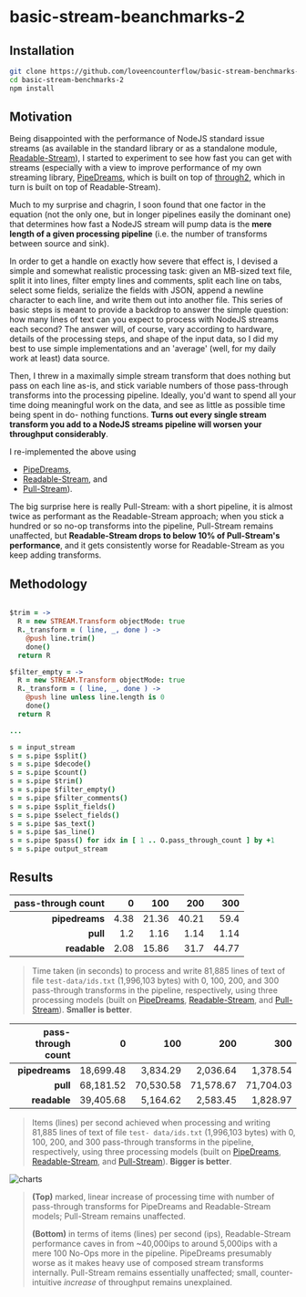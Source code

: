 # basic-stream-beanchmarks-2

## Installation

```bash
git clone https://github.com/loveencounterflow/basic-stream-benchmarks-2.git
cd basic-stream-benchmarks-2
npm install
```

## Motivation

Being disappointed with the performance of NodeJS standard issue streams (as available in the standard
library or as a standalone module, [Readable-Stream](https://github.com/nodejs/readable-stream)), I started
to experiment to see how fast you can get with streams (especially with a view to improve performance of my
own streaming library, [PipeDreams](https://github.com/loveencounterflow/pipedreams), which is built on top
of [through2](https://github.com/rvagg/through2), which in turn is built on top of Readable-Stream).

Much to my surprise and chagrin, I soon found that one factor in the equation (not the only one, but in
longer  pipelines easily the dominant one) that determines how fast a NodeJS stream will pump data is the
**mere length of a given processing pipeline** (i.e. the number of transforms between source and sink).

In order to get a handle on exactly how severe that effect is, I devised a simple and somewhat realistic
processing task: given an MB-sized text file, split it into lines, filter empty lines and comments, split
each line on tabs, select some fields, serialize the fields with JSON, append a newline character to each
line, and write them out into another file. This series of basic steps is meant to provide a backdrop to
answer the simple question: how many lines of text can you expect to process with NodeJS streams each
second? The answer will, of course, vary according to hardware, details of the processing steps, and shape
of the input data, so I did my best to use simple implementations and an 'average' (well, for my daily work
at least) data source.

Then, I threw in a maximally simple stream transform that does nothing but pass on each line as-is, and stick
variable numbers of those pass-through transforms into the processing pipeline. Ideally, you'd want to spend
all your time doing meaningful work on the data, and see as little as possible time being spent in do-
nothing functions. **Turns out every single stream transform you add to a NodeJS streams pipeline will
worsen your throughput considerably**.

I re-implemented the above using

* [PipeDreams](https://github.com/loveencounterflow/pipedreams),
* [Readable-Stream](https://github.com/nodejs/readable-stream), and
* [Pull-Stream](https://github.com/pull-stream/pull-stream)).

The big surprise here is really Pull-Stream: with a short pipeline, it is almost twice as performant
as the Readable-Stream approach; when you stick a hundred or so no-op transforms into the pipeline,
Pull-Stream remains unaffected, but **Readable-Stream drops to below 10% of Pull-Stream's performance**,
and it gets consistently worse for Readable-Stream as you keep adding transforms.

## Methodology

```coffee

$trim = ->
  R = new STREAM.Transform objectMode: true
  R._transform = ( line, _, done ) ->
    @push line.trim()
    done()
  return R

$filter_empty = ->
  R = new STREAM.Transform objectMode: true
  R._transform = ( line, _, done ) ->
    @push line unless line.length is 0
    done()
  return R

...

s = input_stream
s = s.pipe $split()
s = s.pipe $decode()
s = s.pipe $count()
s = s.pipe $trim()
s = s.pipe $filter_empty()
s = s.pipe $filter_comments()
s = s.pipe $split_fields()
s = s.pipe $select_fields()
s = s.pipe $as_text()
s = s.pipe $as_line()
s = s.pipe $pass() for idx in [ 1 .. O.pass_through_count ] by +1
s = s.pipe output_stream


```

## Results

| pass-through count | 0       | 100     | 200     | 300     |
| ------:            | ------: | ------: | ------: | ------: |
| **pipedreams**     | 4.38    | 21.36   | 40.21   | 59.4    |
| **pull**           | 1.2     | 1.16    | 1.14    | 1.14    |
| **readable**       | 2.08    | 15.86   | 31.7    | 44.77   |

> Time taken (in seconds) to process and write 81,885 lines of text of file `test-data/ids.txt` (1,996,103
> bytes) with 0, 100, 200, and 300 pass-through transforms in the pipeline, respectively, using three
> processing models (built on [PipeDreams](https://github.com/loveencounterflow/pipedreams),
> [Readable-Stream](https://github.com/nodejs/readable-stream), and
> [Pull-Stream](https://github.com/pull-stream/pull-stream)). **Smaller is better**.



| pass-through count | 0         | 100       | 200       | 300       |
| ------:            | ------:   | ------:   | ------:   | ------:   |
| **pipedreams**     | 18,699.48 | 3,834.29  | 2,036.64  | 1,378.54  |
| **pull**           | 68,181.52 | 70,530.58 | 71,578.67 | 71,704.03 |
| **readable**       | 39,405.68 | 5,164.62  | 2,583.45  | 1,828.97  |

> Items (lines) per second achieved when processing and writing 81,885 lines of text of file `test-
> data/ids.txt` (1,996,103 bytes) with 0, 100, 200, and 300 pass-through transforms in the pipeline,
> respectively, using three processing models (built on
> [PipeDreams](https://github.com/loveencounterflow/pipedreams),
> [Readable-Stream](https://github.com/nodejs/readable-stream), and
> [Pull-Stream](https://github.com/pull-stream/pull-stream)). **Bigger is better**.

![charts](https://raw.githubusercontent.com/loveencounterflow/basic-stream-benchmarks-2/master/charts.png)

> **(Top)** marked, linear increase of processing time with number of pass-through transforms for
> PipeDreams and Readable-Stream models; Pull-Stream remains unaffected.
>
> **(Bottom)** in terms of
> items (lines) per second (ips), Readable-Stream performance caves in from ~40,000ips to
> around 5,000ips with a mere 100 No-Ops more in the pipeline. PipeDreams presumably worse as it makes heavy
> use of composed stream transforms internally. Pull-Stream remains essentially unaffected; small,
> counter-intuitive *increase* of throughput remains unexplained.





